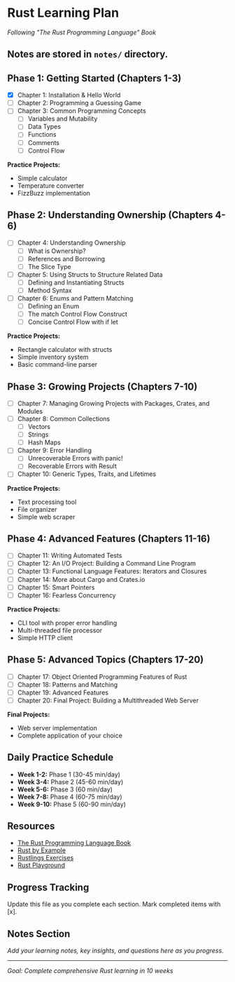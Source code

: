 # Rust Learning Plan
*Following "The Rust Programming Language" Book*

## Notes are stored in `notes/` directory.

## Phase 1: Getting Started (Chapters 1-3)
- [x] Chapter 1: Installation & Hello World
- [ ] Chapter 2: Programming a Guessing Game
- [ ] Chapter 3: Common Programming Concepts
  - [ ] Variables and Mutability
  - [ ] Data Types
  - [ ] Functions
  - [ ] Comments
  - [ ] Control Flow

**Practice Projects:**
- Simple calculator
- Temperature converter
- FizzBuzz implementation

## Phase 2: Understanding Ownership (Chapters 4-6)
- [ ] Chapter 4: Understanding Ownership
  - [ ] What is Ownership?
  - [ ] References and Borrowing
  - [ ] The Slice Type
- [ ] Chapter 5: Using Structs to Structure Related Data
  - [ ] Defining and Instantiating Structs
  - [ ] Method Syntax
- [ ] Chapter 6: Enums and Pattern Matching
  - [ ] Defining an Enum
  - [ ] The match Control Flow Construct
  - [ ] Concise Control Flow with if let

**Practice Projects:**
- Rectangle calculator with structs
- Simple inventory system
- Basic command-line parser

## Phase 3: Growing Projects (Chapters 7-10)
- [ ] Chapter 7: Managing Growing Projects with Packages, Crates, and Modules
- [ ] Chapter 8: Common Collections
  - [ ] Vectors
  - [ ] Strings
  - [ ] Hash Maps
- [ ] Chapter 9: Error Handling
  - [ ] Unrecoverable Errors with panic!
  - [ ] Recoverable Errors with Result
- [ ] Chapter 10: Generic Types, Traits, and Lifetimes

**Practice Projects:**
- Text processing tool
- File organizer
- Simple web scraper

## Phase 4: Advanced Features (Chapters 11-16)
- [ ] Chapter 11: Writing Automated Tests
- [ ] Chapter 12: An I/O Project: Building a Command Line Program
- [ ] Chapter 13: Functional Language Features: Iterators and Closures
- [ ] Chapter 14: More about Cargo and Crates.io
- [ ] Chapter 15: Smart Pointers
- [ ] Chapter 16: Fearless Concurrency

**Practice Projects:**
- CLI tool with proper error handling
- Multi-threaded file processor
- Simple HTTP client

## Phase 5: Advanced Topics (Chapters 17-20)
- [ ] Chapter 17: Object Oriented Programming Features of Rust
- [ ] Chapter 18: Patterns and Matching
- [ ] Chapter 19: Advanced Features
- [ ] Chapter 20: Final Project: Building a Multithreaded Web Server

**Final Projects:**
- Web server implementation
- Complete application of your choice

## Daily Practice Schedule
- **Week 1-2:** Phase 1 (30-45 min/day)
- **Week 3-4:** Phase 2 (45-60 min/day)
- **Week 5-6:** Phase 3 (60 min/day)
- **Week 7-8:** Phase 4 (60-75 min/day)
- **Week 9-10:** Phase 5 (60-90 min/day)

## Resources
- [The Rust Programming Language Book](https://doc.rust-lang.org/book/)
- [Rust by Example](https://doc.rust-lang.org/rust-by-example/)
- [Rustlings Exercises](https://github.com/rust-lang/rustlings)
- [Rust Playground](https://play.rust-lang.org/)

## Progress Tracking
Update this file as you complete each section. Mark completed items with [x].

## Notes Section
*Add your learning notes, key insights, and questions here as you progress.*

---
*Goal: Complete comprehensive Rust learning in 10 weeks*